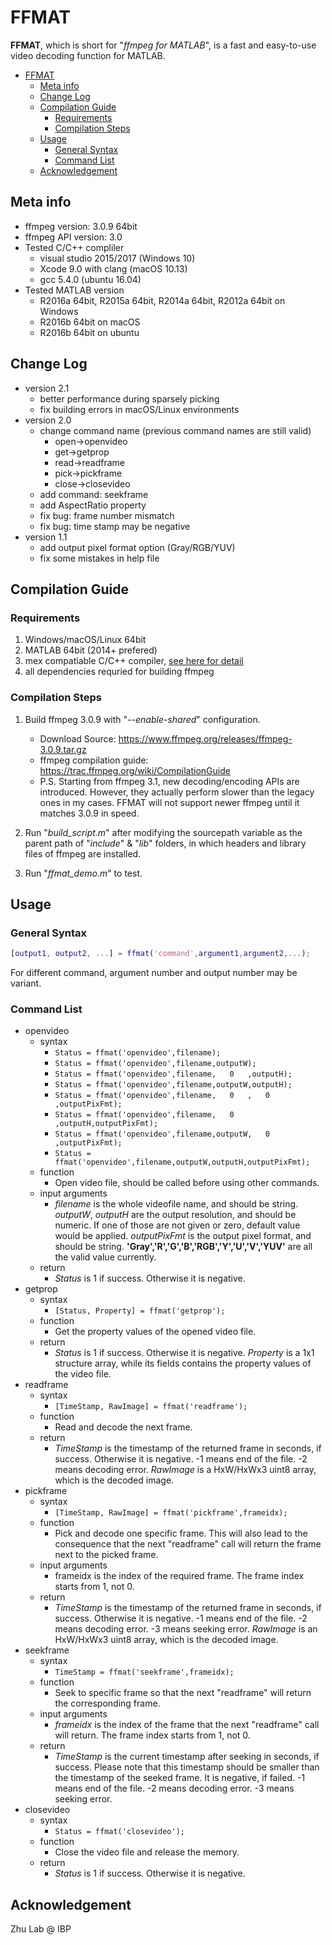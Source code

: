 # FFMAT

**FFMAT**, which is short for "*ffmpeg for MATLAB*", is a fast and easy-to-use video decoding function for MATLAB.

- [FFMAT](#ffmat)
    - [Meta info](#meta-info)
    - [Change Log](#change-log)
    - [Compilation Guide](#compilation-guide)
        - [Requirements](#requirements)
        - [Compilation Steps](#compilation-steps)
    - [Usage](#usage)
        - [General Syntax](#general-syntax)
        - [Command List](#command-list)
    - [Acknowledgement](#acknowledgement)

## Meta info

- ffmpeg version: 3.0.9 64bit
- ffmpeg API version: 3.0
- Tested C/C++ compliler
  - visual studio 2015/2017 (Windows 10)
  - Xcode 9.0 with clang (macOS 10.13)
  - gcc 5.4.0 (ubuntu 16.04)
- Tested MATLAB version
    - R2016a 64bit, R2015a 64bit, R2014a 64bit, R2012a 64bit on Windows
    - R2016b 64bit on macOS
    - R2016b 64bit on ubuntu

## Change Log

- version 2.1
  - better performance during sparsely picking
  - fix building errors in macOS/Linux environments
- version 2.0
  - change command name (previous command names are still valid)
    - open->openvideo
    - get->getprop
    - read->readframe
    - pick->pickframe
    - close->closevideo
  - add command: seekframe
  - add AspectRatio property
  - fix bug: frame number mismatch
  - fix bug: time stamp may be negative
- version 1.1
  - add output pixel format option (Gray/RGB/YUV)
  - fix some mistakes in help file

## Compilation Guide

### Requirements

1. Windows/macOS/Linux 64bit
1. MATLAB 64bit (2014+ prefered)
1. mex compatiable C/C++ compiler, [see here for detail](https://www.mathworks.com/support/compilers.html)
1. all dependencies requried for building ffmpeg

### Compilation Steps

1. Build ffmpeg 3.0.9 with "*--enable-shared*" configuration.
    - Download Source:
    <https://www.ffmpeg.org/releases/ffmpeg-3.0.9.tar.gz>
    - ffmpeg compilation guide:
    <https://trac.ffmpeg.org/wiki/CompilationGuide>
    - P.S.
    Starting from ffmpeg 3.1, new decoding/encoding APIs are introduced. However, they actually perform slower than the legacy ones in my cases.
    FFMAT will not support newer ffmpeg until it matches 3.0.9 in speed.

1. Run "*build_script.m*" after modifying the sourcepath variable as the parent path of "*include*" & "*lib*" folders, in which headers and library files of ffmpeg are installed.
1. Run "*ffmat_demo.m*" to test.

## Usage

### General Syntax

```Matlab
[output1, output2, ...] = ffmat('command',argument1,argument2,...);
```

For different command, argument number and output number may be variant.

### Command List

- openvideo
  - syntax
    - `Status = ffmat('openvideo',filename);`
    - `Status = ffmat('openvideo',filename,outputW);`
    - `Status = ffmat('openvideo',filename,   0   ,outputH);`
    - `Status = ffmat('openvideo',filename,outputW,outputH);`
    - `Status = ffmat('openvideo',filename,   0   ,   0   ,outputPixFmt);`
    - `Status = ffmat('openvideo',filename,   0   ,outputH,outputPixFmt);`
    - `Status = ffmat('openvideo',filename,outputW,   0   ,outputPixFmt);`
    - `Status = ffmat('openvideo',filename,outputW,outputH,outputPixFmt);`
  - function
    - Open video file, should be called before using other commands.
  - input arguments
    - *filename* is the whole videofile name, and should be string. *outputW*, *outputH* are the output resolution, and should be numeric. If one of those are not given or zero, default value would be applied. *outputPixFmt* is the output pixel format, and should be string. **'Gray','R','G','B','RGB','Y','U','V','YUV'** are all the valid value currently.
  - return
    - *Status* is 1 if success. Otherwise it is negative.
- getprop
  - syntax
    - `[Status, Property] = ffmat('getprop');`
  - function
    - Get the property values of the opened video file.
  - return
    - *Status* is 1 if success. Otherwise it is negative. *Property* is a 1x1 structure array, while its fields contains the property values of the video file.
- readframe
  - syntax
    - `[TimeStamp, RawImage] = ffmat('readframe');`
  - function
    - Read and decode the next frame.
  - return
    - *TimeStamp* is the timestamp of the returned frame in seconds, if success. Otherwise it is negative. -1 means end of the file. -2 means decoding error. *RawImage* is a HxW/HxWx3 uint8 array, which is the decoded image.
- pickframe
  - syntax
    - `[TimeStamp, RawImage] = ffmat('pickframe',frameidx);`
  - function
    - Pick and decode one specific frame. This will also lead to the consequence that the next "readframe" call will return the frame next to the picked frame.
  - input arguments
    - frameidx is the index of the required frame. The frame index starts from 1, not 0.
  - return
    - *TimeStamp* is the timestamp of the returned frame in seconds, if success. Otherwise it is negative. -1 means end of the file. -2 means decoding error. -3 means seeking error. *RawImage* is an HxW/HxWx3 uint8 array, which is the decoded image.
- seekframe
  - syntax
    - `TimeStamp = ffmat('seekframe',frameidx);`
  - function
    - Seek to specific frame so that the next "readframe" will return the corresponding frame.
  - input arguments
    - *frameidx* is the index of the frame that the next "readframe" call will return. The frame index starts from 1, not 0.
  - return
    - *TimeStamp* is the current timestamp after seeking in seconds, if success. Please note that this timestamp should be smaller than the timestamp of the seeked frame. It is negative, if failed. -1 means end of the file. -2 means decoding error. -3 means seeking error.
- closevideo
  - syntax
    - `Status = ffmat('closevideo');`
  - function
    - Close the video file and release the memory.
  - return
    - *Status* is 1 if success. Otherwise it is negative.

## Acknowledgement

Zhu Lab @ IBP
